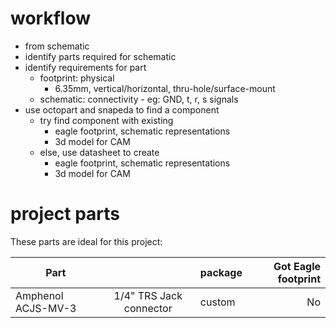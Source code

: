 # workflow
* from schematic
* identify parts required for schematic
* identify requirements for part 
  * footprint: physical
    * 6.35mm, vertical/horizontal, thru-hole/surface-mount
  * schematic: connectivity - eg: GND, t, r, s signals  
* use octopart and snapeda to find a component
  * try find component with existing 
    * eagle footprint, schematic representations 
    * 3d model for CAM
  * else, use datasheet to create 
    * eagle footprint, schematic representations 
    * 3d model for CAM

# project parts 
These parts are ideal for this project: 


| Part        |            | package| Got Eagle footprint  |
| ------------- |:-------------:| ---- | -----:|
| Amphenol ACJS-MV-3 | 1/4" TRS Jack connector | custom | No |

  
